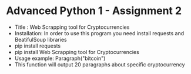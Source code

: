 # Advanced Python 1 - Assignment 2
- Title : Web Scrapping tool for Cryptocurrencies 
- Installation:
In order to use this program you need install requests and BeatifulSoup libraries
- pip install requests
- pip install Web Scrapping tool for Cryptocurrencies 
- Usage example:
Paragraph("bitcoin")
- This function will output 20 paragraphs about specific cryptocurrency 
